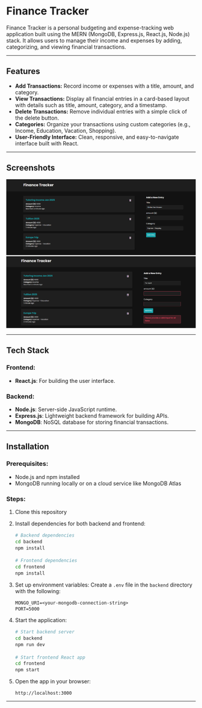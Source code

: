 # Finance Tracker

Finance Tracker is a personal budgeting and expense-tracking web application built using the MERN (MongoDB, Express.js, React.js, Node.js) stack. It allows users to manage their income and expenses by adding, categorizing, and viewing financial transactions.

---

## Features

- **Add Transactions:** Record income or expenses with a title, amount, and category.
- **View Transactions:** Display all financial entries in a card-based layout with details such as title, amount, category, and a timestamp.
- **Delete Transactions:** Remove individual entries with a simple click of the delete button.
- **Categories:** Organize your transactions using custom categories (e.g., Income, Education, Vacation, Shopping).
- **User-Friendly Interface:** Clean, responsive, and easy-to-navigate interface built with React.

---

## Screenshots
![working screenshot](screenshots/working.png)
![error screenshot](screenshots/error.png)

---

## Tech Stack

### Frontend:
- **React.js**: For building the user interface.

### Backend:
- **Node.js**: Server-side JavaScript runtime.
- **Express.js**: Lightweight backend framework for building APIs.
- **MongoDB**: NoSQL database for storing financial transactions.

---

## Installation

### Prerequisites:
- Node.js and npm installed
- MongoDB running locally or on a cloud service like MongoDB Atlas

### Steps:
1. Clone this repository

2. Install dependencies for both backend and frontend:
   ```bash
   # Backend dependencies
   cd backend
   npm install

   # Frontend dependencies
   cd frontend
   npm install
   ```

3. Set up environment variables:
   Create a `.env` file in the `backend` directory with the following:
   ```
   MONGO_URI=<your-mongodb-connection-string>
   PORT=5000
   ```

4. Start the application:
   ```bash
   # Start backend server
   cd backend
   npm run dev

   # Start frontend React app
   cd frontend
   npm start
   ```

5. Open the app in your browser:
   ```
   http://localhost:3000
   ```

---

